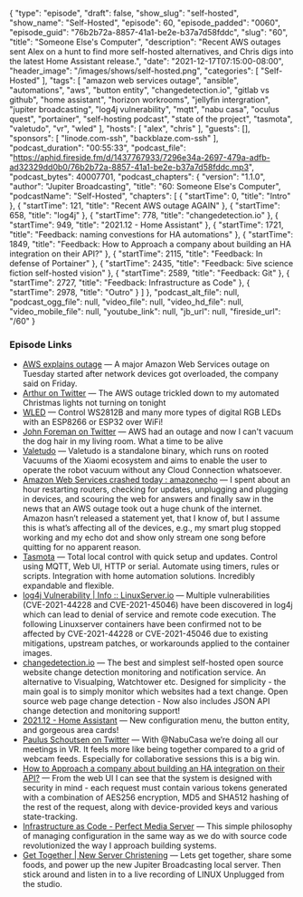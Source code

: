 {
  "type": "episode",
  "draft": false,
  "show_slug": "self-hosted",
  "show_name": "Self-Hosted",
  "episode": 60,
  "episode_padded": "0060",
  "episode_guid": "76b2b72a-8857-41a1-be2e-b37a7d58fddc",
  "slug": "60",
  "title": "Someone Else's Computer",
  "description": "Recent AWS outages sent Alex on a hunt to find more self-hosted alternatives, and Chris digs into the latest Home Assistant release.",
  "date": "2021-12-17T07:15:00-08:00",
  "header_image": "/images/shows/self-hosted.png",
  "categories": [
    "Self-Hosted"
  ],
  "tags": [
    "amazon web services outage",
    "ansible",
    "automations",
    "aws",
    "button entity",
    "changedetection.io",
    "gitlab vs github",
    "home assistant",
    "horizon workrooms",
    "jellyfin intergration",
    "jupiter broadcasting",
    "log4j vulnerability",
    "mqtt",
    "nabu casa",
    "oculus quest",
    "portainer",
    "self-hosting podcast",
    "state of the project",
    "tasmota",
    "valetudo",
    "vr",
    "wled"
  ],
  "hosts": [
    "alex",
    "chris"
  ],
  "guests": [],
  "sponsors": [
    "linode.com-ssh",
    "backblaze.com-ssh"
  ],
  "podcast_duration": "00:55:33",
  "podcast_file": "https://aphid.fireside.fm/d/1437767933/7296e34a-2697-479a-adfb-ad32329dd0b0/76b2b72a-8857-41a1-be2e-b37a7d58fddc.mp3",
  "podcast_bytes": 40007701,
  "podcast_chapters": {
    "version": "1.1.0",
    "author": "Jupiter Broadcasting",
    "title": "60: Someone Else's Computer",
    "podcastName": "Self-Hosted",
    "chapters": [
      {
        "startTime": 0,
        "title": "Intro"
      },
      {
        "startTime": 121,
        "title": "Recent AWS outage AGAIN"
      },
      {
        "startTime": 658,
        "title": "log4j"
      },
      {
        "startTime": 778,
        "title": "changedetection.io"
      },
      {
        "startTime": 949,
        "title": "2021.12 - Home Assistant"
      },
      {
        "startTime": 1721,
        "title": "Feedback: naming convestions for HA automations"
      },
      {
        "startTime": 1849,
        "title": "Feedback: How to Approach a company about building an HA integration on their API?"
      },
      {
        "startTime": 2115,
        "title": "Feedback: In defense of Portainer"
      },
      {
        "startTime": 2435,
        "title": "Feedback: 5ive science fiction self-hosted vision"
      },
      {
        "startTime": 2589,
        "title": "Feedback: Git"
      },
      {
        "startTime": 2727,
        "title": "Feedback: Infrastructure as Code"
      },
      {
        "startTime": 2978,
        "title": "Outro"
      }
    ]
  },
  "podcast_alt_file": null,
  "podcast_ogg_file": null,
  "video_file": null,
  "video_hd_file": null,
  "video_mobile_file": null,
  "youtube_link": null,
  "jb_url": null,
  "fireside_url": "/60"
}


### Episode Links

  * [AWS explains outage](https://www.cnbc.com/2021/12/10/aws-explains-outage-and-will-make-it-easier-to-track-future-ones.html "AWS explains outage") — A major Amazon Web Services outage on Tuesday started after network devices got overloaded, the company said on Friday.
  * [Arthur on Twitter](https://twitter.com/art_garzajr/status/1468370002512384009 "Arthur on Twitter") — The AWS outage trickled down to my automated Christmas lights not turning on tonight 
  * [WLED](https://github.com/Aircoookie/WLED "WLED") — Control WS2812B and many more types of digital RGB LEDs with an ESP8266 or ESP32 over WiFi!
  * [John Foreman on Twitter](https://twitter.com/John4man/status/1468312931452391425 "John Foreman on Twitter") — AWS had an outage and now I can't vacuum the dog hair in my living room. What a time to be alive
  * [Valetudo](https://valetudo.cloud/ "Valetudo") — Valetudo is a standalone binary, which runs on rooted Vacuums of the Xiaomi ecosystem and aims to enable the user to operate the robot vacuum without any Cloud Connection whatsoever.
  * [Amazon Web Services crashed today : amazonecho](https://old.reddit.com/r/amazonecho/comments/k0xqfk/amazon_web_services_crashed_today/ "Amazon Web Services crashed today : amazonecho") — I spent about an hour restarting routers, checking for updates, unplugging and plugging in devices, and scouring the web for answers and finally saw in the news that an AWS outage took out a huge chunk of the internet. Amazon hasn’t released a statement yet, that I know of, but I assume this is what’s affecting all of the devices, e.g., my smart plug stopped working and my echo dot and show only stream one song before quitting for no apparent reason.
  * [Tasmota](https://tasmota.github.io/docs/#report-bugs-and-suggest-features "Tasmota") — Total local control with quick setup and updates. Control using MQTT, Web UI, HTTP or serial. Automate using timers, rules or scripts. Integration with home automation solutions. Incredibly expandable and flexible.
  * [log4j Vulnerability | Info :: LinuxServer.io](https://info.linuxserver.io/issues/2021-12-13-log4j/ "log4j Vulnerability | Info :: LinuxServer.io") — Multiple vulnerabilities (CVE-2021-44228 and CVE-2021-45046) have been discovered in log4j which can lead to denial of service and remote code execution. The following Linuxserver containers have been confirmed not to be affected by CVE-2021-44228 or CVE-2021-45046 due to existing mitigations, upstream patches, or workarounds applied to the container images. 
  * [changedetection.io](https://github.com/dgtlmoon/changedetection.io "changedetection.io") — The best and simplest self-hosted open source website change detection monitoring and notification service. An alternative to Visualping, Watchtower etc. Designed for simplicity - the main goal is to simply monitor which websites had a text change. Open source web page change detection - Now also includes JSON API change detection and monitoring support!
  * [2021.12 - Home Assistant](https://www.home-assistant.io/blog/2021/12/11/release-202112/ "2021.12 - Home Assistant") — New configuration menu, the button entity, and gorgeous area cards!
  * [Paulus Schoutsen on Twitter](https://twitter.com/balloob/status/1471559630044098560 "Paulus Schoutsen on Twitter") — With @NabuCasa we’re doing all our meetings in VR. It feels more like being together compared to a grid of webcam feeds. Especially for collaborative sessions this is a big win. 
  * [How to Approach a company about building an HA integration on their API?](https://paste.docs.lol/reader/PinningsAdvices "How to Approach a company about building an HA integration on their API?") — From the web UI I can see that the system is designed with security in mind - each request must contain various tokens generated with a combination of AES256 encryption, MD5 and SHA512 hashing of the rest of the request, along with device-provided keys and various state-tracking. 
  * [Infrastructure as Code - Perfect Media Server](https://perfectmediaserver.com/concepts/infraascode.html "Infrastructure as Code - Perfect Media Server") — This simple philosophy of managing configuration in the same way as we do with source code revolutionized the way I approach building systems. 
  * [Get Together | New Server Christening](https://gettogether.community/events/15653/new-server-christening/ "Get Together | New Server Christening") — Lets get together, share some foods, and power up the new Jupiter Broadcasting local server. Then stick around and listen in to a live recording of LINUX Unplugged from the studio.


